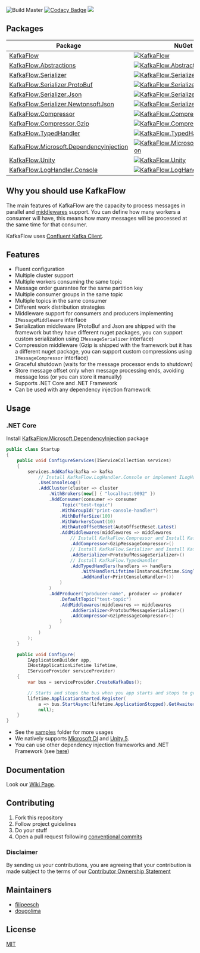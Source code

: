 ![Build Master](https://github.com/Farfetch/kafka-flow/workflows/Build%20Master/badge.svg?branch=master) [![Codacy Badge](https://api.codacy.com/project/badge/Grade/49878b337fde46839c5f08051c2ba098)](https://app.codacy.com/gh/Farfetch/kafka-flow?utm_source=github.com&utm_medium=referral&utm_content=Farfetch/kafka-flow&utm_campaign=Badge_Grade_Dashboard) [<img src="https://img.shields.io/badge/slack-@kafkaflow-green.svg?logo=slack">](https://join.slack.com/t/kafkaflow/shared_invite/zt-fqw06n2u-1lA5Mz_VnSPGhRgfT97SPQ)

## Packages

| Package                                                                                                            | NuGet Stable                                                                                                                                                                                      | Downloads                                                                                                                                                                                          |
| ------------------------------------------------------------------------------------------------------------------ | ------------------------------------------------------------------------------------------------------------------------------------------------------------------------------------------------- | -------------------------------------------------------------------------------------------------------------------------------------------------------------------------------------------------- |
| [KafkaFlow](https://www.nuget.org/packages/KafkaFlow/)                                                             | [![KafkaFlow](https://img.shields.io/nuget/v/KafkaFlow.svg)](https://www.nuget.org/packages/KafkaFlow/)                                                                                           | [![KafkaFlow](https://img.shields.io/nuget/dt/KafkaFlow.svg)](https://www.nuget.org/packages/KafkaFlow/)                                                                                           |
| [KafkaFlow.Abstractions](https://www.nuget.org/packages/KafkaFlow.Abstractions/)                                   | [![KafkaFlow.Abstractions](https://img.shields.io/nuget/v/KafkaFlow.Abstractions.svg)](https://www.nuget.org/packages/KafkaFlow.Abstractions/)                                                    | [![KafkaFlow](https://img.shields.io/nuget/dt/KafkaFlow.Abstractions.svg)](https://www.nuget.org/packages/KafkaFlow.Abstractions/)                                                                 |
| [KafkaFlow.Serializer](https://www.nuget.org/packages/KafkaFlow.Serializer/)                                       | [![KafkaFlow.Serializer](https://img.shields.io/nuget/v/KafkaFlow.Serializer.svg)](https://www.nuget.org/packages/KafkaFlow.Serializer/)                                                          | [![KafkaFlow.Serializer](https://img.shields.io/nuget/dt/KafkaFlow.Serializer.svg)](https://www.nuget.org/packages/KafkaFlow.Serializer/)                                                          |
| [KafkaFlow.Serializer.ProtoBuf](https://www.nuget.org/packages/KafkaFlow.Serializer.ProtoBuf/)                     | [![KafkaFlow.Serializer.ProtoBuf](https://img.shields.io/nuget/v/KafkaFlow.Serializer.ProtoBuf.svg)](https://www.nuget.org/packages/KafkaFlow.Serializer.ProtoBuf/)                               | [![KafkaFlow.Serializer.ProtoBuf](https://img.shields.io/nuget/dt/KafkaFlow.Serializer.ProtoBuf.svg)](https://www.nuget.org/packages/KafkaFlow.Serializer.ProtoBuf/)                               |
| [KafkaFlow.Serializer.Json](https://www.nuget.org/packages/KafkaFlow.Serializer.Json/)                             | [![KafkaFlow.Serializer.Json](https://img.shields.io/nuget/v/KafkaFlow.Serializer.Json.svg)](https://www.nuget.org/packages/KafkaFlow.Serializer.Json/)                                           | [![KafkaFlow.Serializer.Json](https://img.shields.io/nuget/dt/KafkaFlow.Serializer.Json.svg)](https://www.nuget.org/packages/KafkaFlow.Serializer.Json/)                                           |
| [KafkaFlow.Serializer.NewtonsoftJson](https://www.nuget.org/packages/KafkaFlow.Serializer.NewtonsoftJson/)         | [![KafkaFlow.Serializer.NewtonsoftJson](https://img.shields.io/nuget/v/KafkaFlow.Serializer.NewtonsoftJson.svg)](https://www.nuget.org/packages/KafkaFlow.Serializer.NewtonsoftJson/)             | [![KafkaFlow.Serializer.NewtonsoftJson](https://img.shields.io/nuget/dt/KafkaFlow.Serializer.NewtonsoftJson.svg)](https://www.nuget.org/packages/KafkaFlow.Serializer.NewtonsoftJson/)             |
| [KafkaFlow.Compressor](https://www.nuget.org/packages/KafkaFlow.Compressor/)                                       | [![KafkaFlow.Compressor](https://img.shields.io/nuget/v/KafkaFlow.Compressor.svg)](https://www.nuget.org/packages/KafkaFlow.Compressor/)                                                          | [![KafkaFlow.Compressor](https://img.shields.io/nuget/dt/KafkaFlow.Compressor.svg)](https://www.nuget.org/packages/KafkaFlow.Compressor/)                                                          |
| [KafkaFlow.Compressor.Gzip](https://www.nuget.org/packages/KafkaFlow.Compressor.Gzip/)                             | [![KafkaFlow.Compressor.Gzip](https://img.shields.io/nuget/v/KafkaFlow.Compressor.Gzip.svg)](https://www.nuget.org/packages/KafkaFlow.Compressor.Gzip/)                                           | [![KafkaFlow.Compressor.Gzip](https://img.shields.io/nuget/dt/KafkaFlow.Compressor.Gzip.svg)](https://www.nuget.org/packages/KafkaFlow.Compressor.Gzip/)                                           |
| [KafkaFlow.TypedHandler](https://www.nuget.org/packages/KafkaFlow.TypedHandler/)                                   | [![KafkaFlow.TypedHandler](https://img.shields.io/nuget/v/KafkaFlow.TypedHandler.svg)](https://www.nuget.org/packages/KafkaFlow.TypedHandler/)                                                    | [![KafkaFlow.TypedHandler](https://img.shields.io/nuget/dt/KafkaFlow.TypedHandler.svg)](https://www.nuget.org/packages/KafkaFlow.TypedHandler/)                                                    |
| [KafkaFlow.Microsoft.DependencyInjection](https://www.nuget.org/packages/KafkaFlow.Microsoft.DependencyInjection/) | [![KafkaFlow.Microsoft.DependencyInjection](https://img.shields.io/nuget/v/KafkaFlow.Microsoft.DependencyInjection.svg)](https://www.nuget.org/packages/KafkaFlow.Microsoft.DependencyInjection/) | [![KafkaFlow.Microsoft.DependencyInjection](https://img.shields.io/nuget/dt/KafkaFlow.Microsoft.DependencyInjection.svg)](https://www.nuget.org/packages/KafkaFlow.Microsoft.DependencyInjection/) |
| [KafkaFlow.Unity](https://www.nuget.org/packages/KafkaFlow.Unity/)                                                 | [![KafkaFlow.Unity](https://img.shields.io/nuget/v/KafkaFlow.Unity.svg)](https://www.nuget.org/packages/KafkaFlow.Unity/)                                                                         | [![KafkaFlow.Unity](https://img.shields.io/nuget/dt/KafkaFlow.Unity.svg)](https://www.nuget.org/packages/KafkaFlow.Unity/)                                                                         |
| [KafkaFlow.LogHandler.Console](https://www.nuget.org/packages/KafkaFlow.LogHandler.Console/)                       | [![KafkaFlow.LogHandler.Console](https://img.shields.io/nuget/v/KafkaFlow.LogHandler.Console.svg)](https://www.nuget.org/packages/KafkaFlow.LogHandler.Console/)                                  | [![KafkaFlow.LogHandler.Console](https://img.shields.io/nuget/dt/KafkaFlow.LogHandler.Console.svg)](https://www.nuget.org/packages/KafkaFlow.LogHandler.Console/)                                  |

## Why you should use KafkaFlow

The main features of KafkaFlow are the capacity to process messages in parallel and [middlewares](https://github.com/Farfetch/kafka-flow/wiki/middlewares) support. You can define how many workers a consumer will have, this means how many messages will be processed at the same time for that consumer.

KafkaFlow uses [Confluent Kafka Client](https://github.com/confluentinc/confluent-kafka-dotnet).

## Features

-   Fluent configuration
-   Multiple cluster support
-   Multiple workers consuming the same topic
-   Message order guarantee for the same partition key
-   Multiple consumer groups in the same topic
-   Multiple topics in the same consumer
-   Different work distribution strategies
-   Middleware support for consumers and producers implementing `IMessageMiddleware` interface
-   Serialization middleware (ProtoBuf and Json are shipped with the framework but they have different nuget packages, you can support custom serialization using `IMessageSerializer` interface)
-   Compression middleware (Gzip is shipped with the framework but it has a different nuget package, you can support custom compressions using `IMessageCompressor` interface)
-   Graceful shutdown (waits for the message processor ends to shutdown)
-   Store message offset only when message processing ends, avoiding message loss (or you can store it manually)
-   Supports .NET Core and .NET Framework
-   Can be used with any dependency injection framework

## Usage

### .NET Core

Install [KafkaFlow.Microsoft.DependencyInjection](https://www.nuget.org/packages/KafkaFlow.Microsoft.DependencyInjection/) package

```csharp
public class Startup
{
    public void ConfigureServices(IServiceCollection services)
    {
        services.AddKafka(kafka => kafka
            // Install KafkaFlow.LogHandler.Console or implement ILogHandler interface
            .UseConsoleLog() 
            .AddCluster(cluster => cluster
                .WithBrokers(new[] { "localhost:9092" })
                .AddConsumer(consumer => consumer
                    .Topic("test-topic")
                    .WithGroupId("print-console-handler")
                    .WithBufferSize(100)
                    .WithWorkersCount(10)
                    .WithAutoOffsetReset(AutoOffsetReset.Latest)
                    .AddMiddlewares(middlewares => middlewares
                        // Install KafkaFlow.Compressor and Install KafkaFlow.Compressor.Gzip
                        .AddCompressor<GzipMessageCompressor>() 
                        // Install KafkaFlow.Serializer and Install KafkaFlow.Serializer.Protobuf
                        .AddSerializer<ProtobufMessageSerializer>()
                        // Install KafkaFlow.TypedHandler
                        .AddTypedHandlers(handlers => handlers
                            .WithHandlerLifetime(InstanceLifetime.Singleton)
                            .AddHandler<PrintConsoleHandler>())
                    )
                )
                .AddProducer("producer-name", producer => producer
                    .DefaultTopic("test-topic")
                    .AddMiddlewares(middlewares => middlewares
                        .AddSerializer<ProtobufMessageSerializer>()
                        .AddCompressor<GzipMessageCompressor>()
                    )
                )
            )
        );
    }

    public void Configure(
        IApplicationBuilder app,
        IHostApplicationLifetime lifetime,
        IServiceProvider serviceProvider)
    {
        var bus = serviceProvider.CreateKafkaBus();

        // Starts and stops the bus when you app starts and stops to graceful shutdown
        lifetime.ApplicationStarted.Register(
            a => bus.StartAsync(lifetime.ApplicationStopped).GetAwaiter().GetResult(),
            null);
    }
}
```

-   See the [samples](/samples) folder for more usages
-   We natively supports [Microsoft DI](https://www.nuget.org/packages/KafkaFlow.Microsoft.DependencyInjection/) and [Unity 5](https://www.nuget.org/packages/KafkaFlow.Unity/).
-   You can use other dependency injection frameworks and .NET Framework (see [here](https://github.com/Farfetch/kafka-flow/wiki/Dependency-Injection))

## Documentation

Look our [Wiki Page](https://github.com/Farfetch/kafka-flow/wiki).

## Contributing

1.  Fork this repository
2.  Follow project guidelines
3.  Do your stuff
4.  Open a pull request following [conventional commits](https://www.conventionalcommits.org/en/v1.0.0/)

### Disclaimer

By sending us your contributions, you are agreeing that your contribution is made subject to the terms of our [Contributor Ownership Statement](https://github.com/Farfetch/.github/blob/master/COS.md)

## Maintainers

-   [filipeesch](https://github.com/filipeesch)
-   [dougolima](https://github.com/dougolima)

## License

[MIT](LICENSE)
